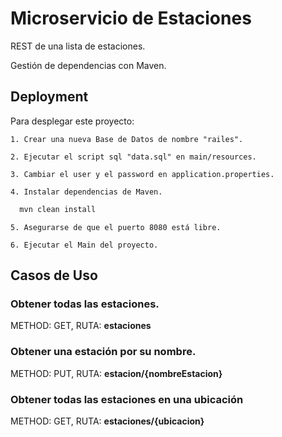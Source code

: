 # Microservicio de Estaciones

REST de una lista de estaciones.

Gestión de dependencias con Maven.




## Deployment

Para desplegar este proyecto:

    1. Crear una nueva Base de Datos de nombre "railes".

    2. Ejecutar el script sql "data.sql" en main/resources.

    3. Cambiar el user y el password en application.properties.

    4. Instalar dependencias de Maven.

```bash
  mvn clean install
```

    5. Asegurarse de que el puerto 8080 está libre.

    6. Ejecutar el Main del proyecto.

## Casos de Uso

### Obtener todas las estaciones.

METHOD: GET, RUTA: **estaciones**

### Obtener una estación por su nombre.

METHOD: PUT, RUTA: **estacion/{nombreEstacion}**

### Obtener todas las estaciones en una ubicación

METHOD: GET, RUTA: **estaciones/{ubicacion}**
